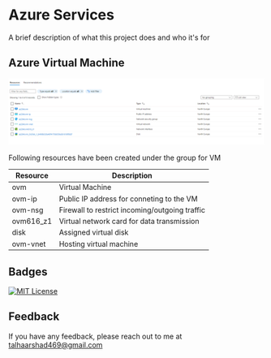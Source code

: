 
# Azure Services

A brief description of what this project does and who it's for




## Azure Virtual Machine
![App Screenshot](https://github.com/talha469/Documentation/blob/main/Common/Media/VMSpecifications.png?raw=true)

Following resources have been created under the group for VM

| Resource   | Description                                          |
|------------|------------------------------------------------------|
| ovm        | Virtual Machine                                      |
| ovm-ip     | Public IP address for conneting to the VM                                   |
| ovm-nsg    | Firewall to restrict incoming/outgoing traffic       |
| ovm616_z1  | Virtual network card for data transmission           |
| disk       | Assigned virtual disk                                |
| ovm-vnet   | Hosting virtual machine                              |


## Badges

[![MIT License](https://img.shields.io/badge/License-MIT-green.svg)](https://choosealicense.com/licenses/mit/)

## Feedback

If you have any feedback, please reach out to me at talhaarshad469@gmail.com

